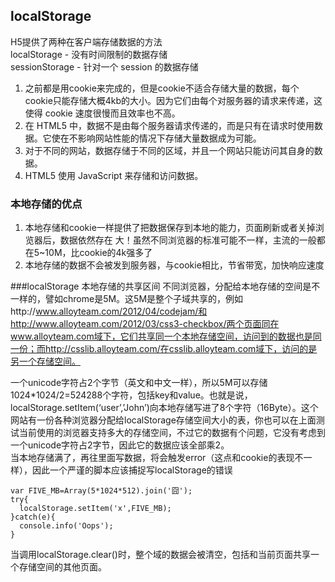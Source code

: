 ## localStorage
H5提供了两种在客户端存储数据的方法  
localStorage - 没有时间限制的数据存储  
sessionStorage - 针对一个 session 的数据存储  
1. 之前都是用cookie来完成的，但是cookie不适合存储大量的数据，每个cookie只能存储大概4kb的大小。因为它们由每个对服务器的请求来传递，这使得 cookie 速度很慢而且效率也不高。    
2. 在 HTML5 中，数据不是由每个服务器请求传递的，而是只有在请求时使用数据。它使在不影响网站性能的情况下存储大量数据成为可能。  
3. 对于不同的网站，数据存储于不同的区域，并且一个网站只能访问其自身的数据。  
4. HTML5 使用 JavaScript 来存储和访问数据。   


### 本地存储的优点
1. 本地存储和cookie一样提供了把数据保存到本地的能力，页面刷新或者关掉浏览器后，数据依然存在
大！虽然不同浏览器的标准可能不一样，主流的一般都在5~10M，比cookie的4k强多了   
2. 本地存储的数据不会被发到服务器，与cookie相比，节省带宽，加快响应速度  

###localStorage 本地存储的共享区间
不同浏览器，分配给本地存储的空间是不一样的，譬如chrome是5M。这5M是整个子域共享的，例如http://www.alloyteam.com/2012/04/codejam/和http://www.alloyteam.com/2012/03/css3-checkbox/两个页面同在www.alloyteam.com域下，它们共享同一个本地存储空间，访问到的数据也是同一份；而http://csslib.alloyteam.com/在csslib.alloyteam.com域下，访问的是另一个存储空间。

一个unicode字符占2个字节（英文和中文一样），所以5M可以存储1024*1024/2=524288个字符，包括key和value。也就是说，localStorage.setItem(‘user’,’John’)向本地存储写进了8个字符（16Byte）。这个网站有一份各种浏览器分配给localStorage存储空间大小的表，你也可以在上面测试当前使用的浏览器支持多大的存储空间，不过它的数据有个问题，它没有考虑到一个unicode字符占2字节，因此它的数据应该全部乘2。  
当本地存储满了，再往里面写数据，将会触发error（这点和cookie的表现不一样），因此一个严谨的脚本应该捕捉写localStorage的错误  
```
var FIVE_MB=Array(5*1024*512).join('囧');
try{
  localStorage.setItem('x',FIVE_MB);
}catch(e){
  console.info('Oops');
}
```
当调用localStorage.clear()时，整个域的数据会被清空，包括和当前页面共享一个存储空间的其他页面。
